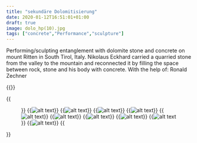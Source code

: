```yaml
---
title: "sekundäre Dolomitisierung"
date: 2020-01-12T16:51:01+01:00
draft: true
image: dolo_hp(10).jpg
tags: ["concrete","Performance","sculpture"]
---
```


Performing/sculpting entanglement with dolomite stone and concrete on mount Ritten in South Tirol, Italy.
Nikolaus Eckhard carried a quarried stone from the valley to the mountain and reconnected it by filling the space between rock, stone and his body with concrete.
With the help of: Ronald Zechner

{{<space>}}

{{<figure figcaption="caption text" >}}
  {{<img src=dolo_hp(1).jpg alt="alt text" >}}
  {{<img src=dolo_hp(2).jpg alt="alt text" >}}
  {{<img src=dolo_hp(3).jpg alt="alt text" >}}
  {{<img src=dolo_hp(4).jpg alt="alt text" >}}
  {{<img src=dolo_hp(5).jpg alt="alt text" >}}
  {{<img src=dolo_hp(6).jpg alt="alt text" >}}
  {{<img src=dolo_hp(7).jpg alt="alt text" >}}
  {{<img src=dolo_hp(8).jpg alt="alt text" >}}
  {{<img src=dolo_hp(9).jpg alt="alt text" >}}
  {{<img src=dolo_hp(10).jpg alt="alt text" >}}
{{</figure >}}